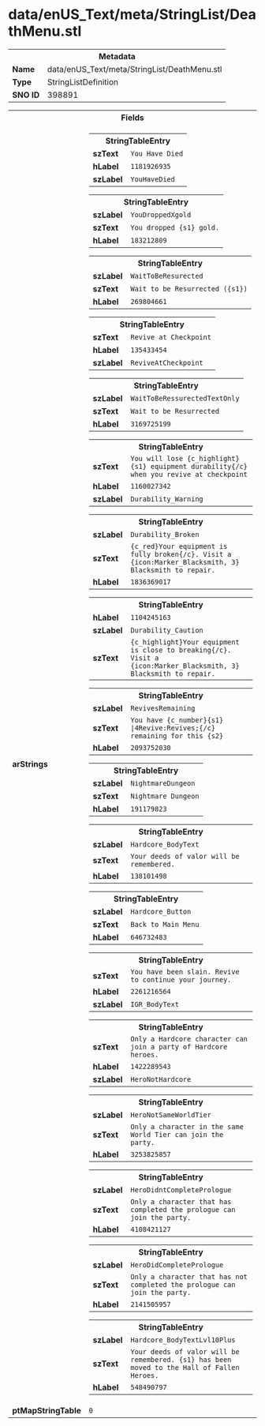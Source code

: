<h1>data/enUS_Text/meta/StringList/DeathMenu.stl</h1><table><tr><th colspan="100%">Metadata</th></tr><tr><td><b>Name</b></td><td>data/enUS_Text/meta/StringList/DeathMenu.stl</td></tr><tr><td><b>Type</b></td><td>StringListDefinition</td></tr><tr><td><b>SNO ID</b></td><td>398891</td></tr></table>

<table><tr><th colspan="100%">Fields</th></tr><tr><td><b>arStrings</b></td><td><table><tr><th colspan="100%">StringTableEntry</th></tr><tr><td><b>szText</b></td><td><code>You Have Died</code></td></tr><tr><td><b>hLabel</b></td><td><code>1181926935</code></td></tr><tr><td><b>szLabel</b></td><td><code>YouHaveDied</code></td></tr></table>


<table><tr><th colspan="100%">StringTableEntry</th></tr><tr><td><b>szLabel</b></td><td><code>YouDroppedXgold</code></td></tr><tr><td><b>szText</b></td><td><code>You dropped {s1} gold.</code></td></tr><tr><td><b>hLabel</b></td><td><code>183212809</code></td></tr></table>


<table><tr><th colspan="100%">StringTableEntry</th></tr><tr><td><b>szLabel</b></td><td><code>WaitToBeResurected</code></td></tr><tr><td><b>szText</b></td><td><code>Wait to be Resurrected ({s1})</code></td></tr><tr><td><b>hLabel</b></td><td><code>269804661</code></td></tr></table>


<table><tr><th colspan="100%">StringTableEntry</th></tr><tr><td><b>szText</b></td><td><code>Revive at Checkpoint</code></td></tr><tr><td><b>hLabel</b></td><td><code>135433454</code></td></tr><tr><td><b>szLabel</b></td><td><code>ReviveAtCheckpoint</code></td></tr></table>


<table><tr><th colspan="100%">StringTableEntry</th></tr><tr><td><b>szLabel</b></td><td><code>WaitToBeRessurectedTextOnly</code></td></tr><tr><td><b>szText</b></td><td><code>Wait to be Resurrected</code></td></tr><tr><td><b>hLabel</b></td><td><code>3169725199</code></td></tr></table>


<table><tr><th colspan="100%">StringTableEntry</th></tr><tr><td><b>szText</b></td><td><code>You will lose {c_highlight}{s1} equipment durability{/c} when you revive at checkpoint</code></td></tr><tr><td><b>hLabel</b></td><td><code>1160027342</code></td></tr><tr><td><b>szLabel</b></td><td><code>Durability_Warning</code></td></tr></table>


<table><tr><th colspan="100%">StringTableEntry</th></tr><tr><td><b>szLabel</b></td><td><code>Durability_Broken</code></td></tr><tr><td><b>szText</b></td><td><code>{c_red}Your equipment is fully broken{/c}. Visit a {icon:Marker_Blacksmith, 3} Blacksmith to repair.</code></td></tr><tr><td><b>hLabel</b></td><td><code>1836369017</code></td></tr></table>


<table><tr><th colspan="100%">StringTableEntry</th></tr><tr><td><b>hLabel</b></td><td><code>1104245163</code></td></tr><tr><td><b>szLabel</b></td><td><code>Durability_Caution</code></td></tr><tr><td><b>szText</b></td><td><code>{c_highlight}Your equipment is close to breaking{/c}. Visit a {icon:Marker_Blacksmith, 3} Blacksmith to repair.</code></td></tr></table>


<table><tr><th colspan="100%">StringTableEntry</th></tr><tr><td><b>szLabel</b></td><td><code>RevivesRemaining</code></td></tr><tr><td><b>szText</b></td><td><code>You have {c_number}{s1} |4Revive:Revives;{/c} remaining for this {s2}</code></td></tr><tr><td><b>hLabel</b></td><td><code>2093752030</code></td></tr></table>


<table><tr><th colspan="100%">StringTableEntry</th></tr><tr><td><b>szLabel</b></td><td><code>NightmareDungeon</code></td></tr><tr><td><b>szText</b></td><td><code>Nightmare Dungeon</code></td></tr><tr><td><b>hLabel</b></td><td><code>191179823</code></td></tr></table>


<table><tr><th colspan="100%">StringTableEntry</th></tr><tr><td><b>szLabel</b></td><td><code>Hardcore_BodyText</code></td></tr><tr><td><b>szText</b></td><td><code>Your deeds of valor will be remembered.</code></td></tr><tr><td><b>hLabel</b></td><td><code>138101498</code></td></tr></table>


<table><tr><th colspan="100%">StringTableEntry</th></tr><tr><td><b>szLabel</b></td><td><code>Hardcore_Button</code></td></tr><tr><td><b>szText</b></td><td><code>Back to Main Menu</code></td></tr><tr><td><b>hLabel</b></td><td><code>646732483</code></td></tr></table>


<table><tr><th colspan="100%">StringTableEntry</th></tr><tr><td><b>szText</b></td><td><code>You have been slain. Revive to continue your journey. </code></td></tr><tr><td><b>hLabel</b></td><td><code>2261216564</code></td></tr><tr><td><b>szLabel</b></td><td><code>IGR_BodyText</code></td></tr></table>


<table><tr><th colspan="100%">StringTableEntry</th></tr><tr><td><b>szText</b></td><td><code>Only a Hardcore character can join a party of Hardcore heroes.</code></td></tr><tr><td><b>hLabel</b></td><td><code>1422289543</code></td></tr><tr><td><b>szLabel</b></td><td><code>HeroNotHardcore</code></td></tr></table>


<table><tr><th colspan="100%">StringTableEntry</th></tr><tr><td><b>szLabel</b></td><td><code>HeroNotSameWorldTier</code></td></tr><tr><td><b>szText</b></td><td><code>Only a character in the same World Tier can join the party.</code></td></tr><tr><td><b>hLabel</b></td><td><code>3253825857</code></td></tr></table>


<table><tr><th colspan="100%">StringTableEntry</th></tr><tr><td><b>szLabel</b></td><td><code>HeroDidntCompletePrologue</code></td></tr><tr><td><b>szText</b></td><td><code>Only a character that has completed the prologue can join the party.</code></td></tr><tr><td><b>hLabel</b></td><td><code>4108421127</code></td></tr></table>


<table><tr><th colspan="100%">StringTableEntry</th></tr><tr><td><b>szLabel</b></td><td><code>HeroDidCompletePrologue</code></td></tr><tr><td><b>szText</b></td><td><code>Only a character that has not completed the prologue can join the party.</code></td></tr><tr><td><b>hLabel</b></td><td><code>2141505957</code></td></tr></table>


<table><tr><th colspan="100%">StringTableEntry</th></tr><tr><td><b>szLabel</b></td><td><code>Hardcore_BodyTextLvl10Plus</code></td></tr><tr><td><b>szText</b></td><td><code>Your deeds of valor will be remembered. {s1} has been moved to the Hall of Fallen Heroes.</code></td></tr><tr><td><b>hLabel</b></td><td><code>548490797</code></td></tr></table>


</td></tr><tr><td><b>ptMapStringTable</b></td><td><code>0</code></td></tr></table>

